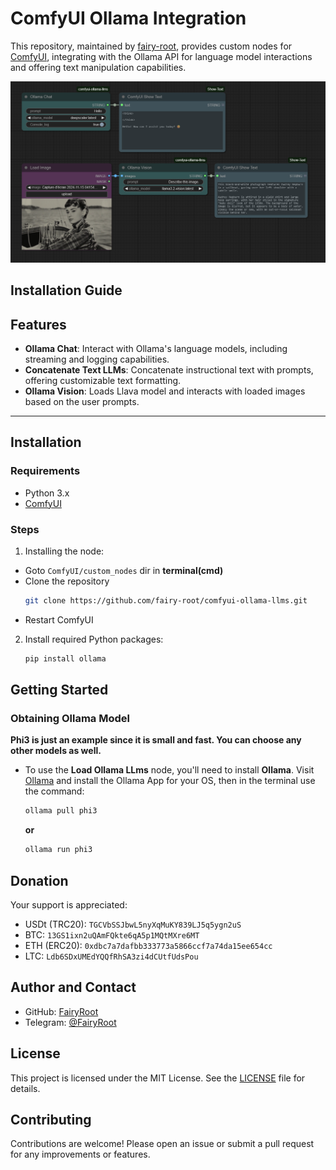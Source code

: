 # ComfyUI Ollama Integration

This repository, maintained by [fairy-root](https://github.com/fairy-root), provides custom nodes for [ComfyUI](https://github.com/comfyanonymous/ComfyUI), integrating with the Ollama API for language model interactions and offering text manipulation capabilities.

<div align="center">
  <img src="imgs/nodes.png">
</div>

## Installation Guide

## Features

- **Ollama Chat**: Interact with Ollama's language models, including streaming and logging capabilities.
- **Concatenate Text LLMs**: Concatenate instructional text with prompts, offering customizable text formatting.
- **Ollama Vision**: Loads Llava model and interacts with loaded images based on the user prompts.

---

## Installation

### Requirements

- Python 3.x
- [ComfyUI](https://github.com/comfyanonymous/ComfyUI)

### Steps

1. Installing the node:

- Goto `ComfyUI/custom_nodes` dir in **terminal(cmd)**
- Clone the repository
  ```bash
  git clone https://github.com/fairy-root/comfyui-ollama-llms.git
  ```
- Restart ComfyUI

2. Install required Python packages:
   ```bash
   pip install ollama
   ```

## Getting Started

### Obtaining Ollama Model

**Phi3 is just an example since it is small and fast. You can choose any other models as well.**

- To use the **Load Ollama LLms** node, you'll need to install **Ollama**. Visit [Ollama](https://ollama.com) and install the Ollama App for your OS, then in the terminal use the command:
  ```bash
  ollama pull phi3
  ```
  **or**
  ```bash
  ollama run phi3
  ```

## Donation

Your support is appreciated:

- USDt (TRC20): `TGCVbSSJbwL5nyXqMuKY839LJ5q5ygn2uS`
- BTC: `13GS1ixn2uQAmFQkte6qA5p1MQtMXre6MT`
- ETH (ERC20): `0xdbc7a7dafbb333773a5866ccf7a74da15ee654cc`
- LTC: `Ldb6SDxUMEdYQQfRhSA3zi4dCUtfUdsPou`

## Author and Contact

- GitHub: [FairyRoot](https://github.com/fairy-root)
- Telegram: [@FairyRoot](https://t.me/FairyRoot)

## License

This project is licensed under the MIT License. See the [LICENSE](LICENSE) file for details.

## Contributing

Contributions are welcome! Please open an issue or submit a pull request for any improvements or features.
